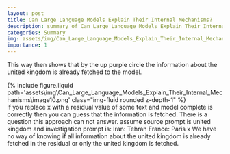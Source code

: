 ```yaml
---
layout: post
title: Can Large Language Models Explain Their Internal Mechanisms?
description: summary of Can Large Language Models Explain Their Internal Mechanisms?
categories: Summary
img: assets/img/Can_Large_Language_Models_Explain_Their_Internal_Mechanisms/image10.png 
importance: 1
---
```



This way then shows that by the up purple circle the information about the united kingdom is already fetched to the model. 
<div class="row">
        <div class="col-sm mt-3 mt-md-0">
            {% include figure.liquid path='assets\img\Can_Large_Language_Models_Explain_Their_Internal_Mechanisms\image10.png' class="img-fluid rounded z-depth-1" %}
        </div>
    </div>
if you replace x with a residual value of some text and model complete is correctly then you can guess that the information is fetched. There is a question this approach can not answer. assume source prompt is united kingdom and investigation prompt is:
Iran: Tehran
France: Paris
x
We have no way of knowing if all information about the united kingdom is already fetched in the residual or only the united kingdom is fetched. 
